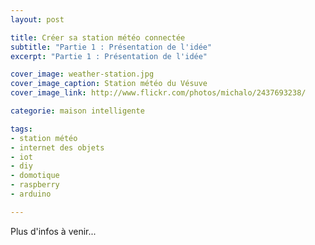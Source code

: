 ```yaml
---
layout: post

title: Créer sa station météo connectée
subtitle: "Partie 1 : Présentation de l'idée"
excerpt: "Partie 1 : Présentation de l'idée"

cover_image: weather-station.jpg
cover_image_caption: Station météo du Vésuve
cover_image_link: http://www.flickr.com/photos/michalo/2437693238/

categorie: maison intelligente

tags:
- station météo
- internet des objets
- iot
- diy
- domotique
- raspberry
- arduino

---
```


Plus d'infos à venir...
